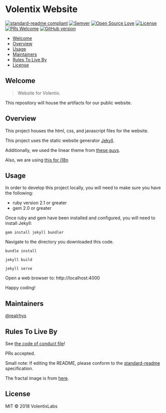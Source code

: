# Volentix Website

[![standard-readme compliant](https://img.shields.io/badge/standard--readme-OK-green.svg?style=flat-square)](https://github.com/RichardLitt/standard-readme)
[![Semver](http://img.shields.io/SemVer/2.0.0.png)](http://semver.org/spec/v2.0.0.html)
[![Open Source Love](https://badges.frapsoft.com/os/v1/open-source.svg?v=102)](https://github.com/ellerbrock/open-source-badge/)
[![License](https://badges.frapsoft.com/os/mit/mit.svg?v=102)](https://github.com/ellerbrock/open-source-badge/)
[![PRs Welcome](https://img.shields.io/badge/PRs-welcome-brightgreen.svg?style=flat-square)](http://makeapullrequest.com)
[![GitHub version](https://badge.fury.io/gh/boennemann%2Fbadges.svg)](http://badge.fury.io/gh/boennemann%2Fbadges)


  * [Welcome](#welcome)
  * [Overview](#overview)
  * [Usage](#usage)
  * [Maintainers](#maintainers)
  * [Rules To Live By](#rules-to-live-by)
  * [License](#license)

## Welcome

> Website for Volentix.

This repository will house the artifacts for our public website. 

## Overview

This project houses the html, css, and javascript files for the website.

This project uses the static website generator [Jekyll](https://jekyllrb.com/).

Additionally, we used the linear theme from [these guys](http://themes.jekyllrc.org/linear/).

Also, we are using [this for i18n](https://github.com/untra/polyglot)

## Usage

In order to develop this project locally, you will need to make sure you have the following:
  * ruby version 2.1 or greater
  * gem 2.0 or greater

Once ruby and gem have been installed and configured, you will need to install Jekyll:

```
gem install jekyll bundler
```

Navigate to the directory you downloaded this code.

```
bundle install
```

```
jekyll build
```

```
jekyll serve
```

Open a web browser to: http://localhost:4000

Happy coding!

## Maintainers

[@realrhys](https://github.com/realrhys)

## Rules To Live By

See [the code of conduct file](code-of-conduct.md)!

PRs accepted.

Small note: If editing the README, please conform to the [standard-readme](https://github.com/RichardLitt/standard-readme) specification.

The fractal image is from [here](https://michaelheasell.com/blog/2014/10/14/functional-fractals/).

## License

MIT © 2018 VolentixLabs
